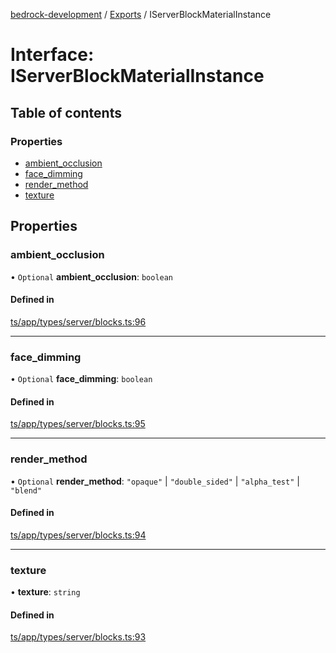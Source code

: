 [bedrock-development](../README.md) / [Exports](../modules.md) / IServerBlockMaterialInstance

# Interface: IServerBlockMaterialInstance

## Table of contents

### Properties

- [ambient\_occlusion](IServerBlockMaterialInstance.md#ambient_occlusion)
- [face\_dimming](IServerBlockMaterialInstance.md#face_dimming)
- [render\_method](IServerBlockMaterialInstance.md#render_method)
- [texture](IServerBlockMaterialInstance.md#texture)

## Properties

### ambient\_occlusion

• `Optional` **ambient\_occlusion**: `boolean`

#### Defined in

[ts/app/types/server/blocks.ts:96](https://github.com/DauntlessStudio/Bedrock-Developments/blob/c7d1542/ts/app/types/server/blocks.ts#L96)

___

### face\_dimming

• `Optional` **face\_dimming**: `boolean`

#### Defined in

[ts/app/types/server/blocks.ts:95](https://github.com/DauntlessStudio/Bedrock-Developments/blob/c7d1542/ts/app/types/server/blocks.ts#L95)

___

### render\_method

• `Optional` **render\_method**: ``"opaque"`` \| ``"double_sided"`` \| ``"alpha_test"`` \| ``"blend"``

#### Defined in

[ts/app/types/server/blocks.ts:94](https://github.com/DauntlessStudio/Bedrock-Developments/blob/c7d1542/ts/app/types/server/blocks.ts#L94)

___

### texture

• **texture**: `string`

#### Defined in

[ts/app/types/server/blocks.ts:93](https://github.com/DauntlessStudio/Bedrock-Developments/blob/c7d1542/ts/app/types/server/blocks.ts#L93)
